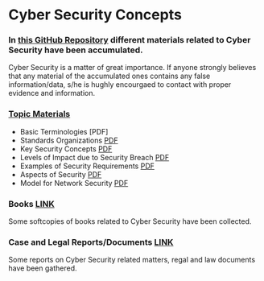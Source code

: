 # Cyber Security Concepts 

### In [this GitHub Repository](https://github.com/MdSiamAnsary/Cyber-Security-Concepts) different materials related to Cyber Security have been accumulated. 
Cyber Security is a matter of great importance. If anyone strongly believes that any material of the accumulated ones contains any false information/data, s/he is hughly encourgaed to contact with proper evidence and information. 

### [Topic Materials](https://github.com/MdSiamAnsary/Cyber-Security-Concepts/tree/main/Topic%20Materials) 
- Basic Terminologies [PDF]
- Standards Organizations [PDF](https://github.com/MdSiamAnsary/Cyber-Security-Concepts/blob/main/Topic%20Materials/Standards%20Organizations%20.pdf)
- Key Security Concepts [PDF](https://github.com/MdSiamAnsary/Cyber-Security-Concepts/blob/main/Topic%20Materials/Key%20Security%20Concepts.pdf) 
- Levels of Impact due to Security Breach [PDF](https://github.com/MdSiamAnsary/Cyber-Security-Concepts/blob/main/Topic%20Materials/Levels%20of%20Impact%20due%20to%20Security%20Breach.pdf)
- Examples of Security Requirements [PDF](https://github.com/MdSiamAnsary/Cyber-Security-Concepts/blob/main/Topic%20Materials/Examples%20of%20Security%20Requirements%20.pdf) 
- Aspects of Security [PDF](https://github.com/MdSiamAnsary/Cyber-Security-Concepts/blob/main/Topic%20Materials/Aspects%20of%20Security.pdf)
- Model for Network Security [PDF](https://github.com/MdSiamAnsary/Cyber-Security-Concepts/blob/main/Topic%20Materials/Model%20for%20Network%20Security.pdf) 


### Books [LINK](https://github.com/MdSiamAnsary/Cyber-Security-Concepts/tree/main/Books)
Some softcopies of books related to Cyber Security have been collected. 

### Case and Legal Reports/Documents [LINK](https://github.com/MdSiamAnsary/Cyber-Security-Concepts/tree/main/Case%20and%20Legal%20Reports)
Some reports on Cyber Security related matters, regal and law documents have been gathered. 
